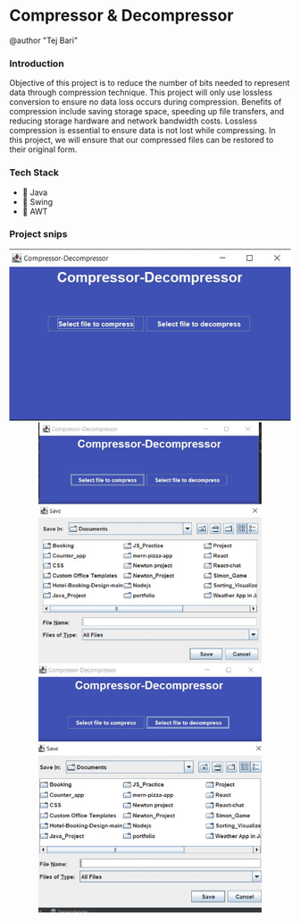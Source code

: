 # Compressor & Decompressor
@author "Tej Bari"

### Introduction 
Objective of this project is to reduce the number of bits needed to represent data through compression technique. This project will only use lossless conversion to ensure no data loss occurs during compression. Benefits of compression include saving storage space, speeding up file transfers, and reducing storage hardware and network bandwidth costs. Lossless compression is essential to ensure data is not lost while compressing. In this project, we will ensure that our compressed files can be restored to their original form.

### Tech Stack
- :red_circle: Java
- :red_circle: Swing
- :red_circle: AWT

### Project snips

<div align="center">
  <img src="https://github.com/prazivi/Compressor_Decompressor/blob/master/Image/UI.JPG" alt="UI">
</div>

<div align="center">
  <img src="https://github.com/prazivi/Compressor_Decompressor/blob/master/Image/comp.JPG" alt="Image 1" width="400" style="display:inline-block;">
  <img src="https://github.com/prazivi/Compressor_Decompressor/blob/master/Image/decomp.JPG" alt="Image 2" width="400" style="display:inline-block;">
</div>
